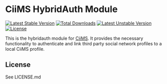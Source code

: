 # CiiMS HybridAuth Module

[![Latest Stable Version](https://poser.pugx.org/ciims-modules/hybridauth/v/stable.png)](https://packagist.org/packages/ciims-modules/hybridauth) [![Total Downloads](https://poser.pugx.org/ciims-modules/hybridauth/downloads.png)](https://packagist.org/packages/ciims-modules/hybridauth) [![Latest Unstable Version](https://poser.pugx.org/ciims-modules/hybridauth/v/unstable.png)](https://packagist.org/packages/ciims-modules/hybridauth) [![License](http://img.shields.io/badge/license-MIT-orange.svg?style=flat "License")](https://github.com/charlesportwoodii/ciims-modules-hybridauth/blob/master/LICENSE.md)

This is the hybridauth module for [CiiMS](https://github.com/charlesportwoodii/ciims). It provides the necessary functionality to authenticate and link third party social network profiles to a local CiiMS profile.

## License
See LICENSE.md
